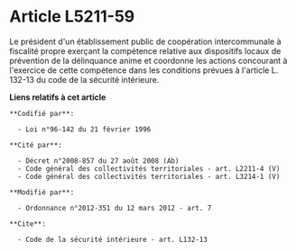# Article L5211-59

Le président d'un établissement public de coopération intercommunale à fiscalité propre exerçant la compétence relative aux
dispositifs locaux de prévention de la délinquance anime et coordonne les actions concourant à l'exercice de cette compétence
dans les conditions prévues à l'article L. 132-13 du code de la sécurité intérieure.

**Liens relatifs à cet article**

	**Codifié par**:

	  - Loi n°96-142 du 21 février 1996

	**Cité par**:

	  - Décret n°2008-857 du 27 août 2008 (Ab)
	  - Code général des collectivités territoriales - art. L2211-4 (V)
	  - Code général des collectivités territoriales - art. L3214-1 (V)

	**Modifié par**:

	  - Ordonnance n°2012-351 du 12 mars 2012 - art. 7

	**Cite**:

	  - Code de la sécurité intérieure - art. L132-13
